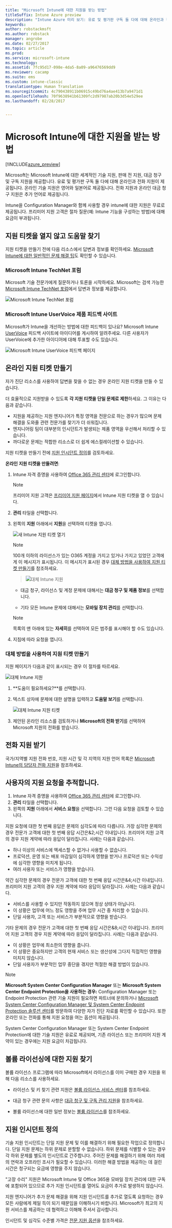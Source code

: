 ```yaml
---
title: "Microsoft Intune에 대한 지원을 받는 방법"
titleSuffix: Intune Azure preview
description: "Intune Azure 미리 보기: 유료 및 평가판 구독 둘 다에 대해 온라인과 전화 지원이 제공됩니다."
keywords: 
author: robstackmsft
ms.author: robstack
manager: angrobe
ms.date: 02/27/2017
ms.topic: article
ms.prod: 
ms.service: microsoft-intune
ms.technology: 
ms.assetid: 7fc95d17-098e-4da5-8a09-a96476569dd9
ms.reviewer: cacamp
ms.suite: ems
ms.custom: intune-classic
translationtype: Human Translation
ms.sourcegitcommit: 4c790438911b06915c49bd76a4ae413b7a9471d1
ms.openlocfilehash: 70f9638941b61309fc2d97987ab20b3d54e529ee
ms.lasthandoff: 02/28/2017


---
```


# <a name="how-to-get-support-for-microsoft-intune"></a>Microsoft Intune에 대한 지원을 받는 방법

[!INCLUDE[azure_preview](../includes/azure_preview.md)]

Microsoft는 Microsoft Intune에 대한 세계적인 기술 지원, 판매 전 지원, 대금 청구 및 구독 지원을 제공합니다. 유료 및 평가판 구독 둘 다에 대해 온라인과 전화 지원이 제공됩니다. 온라인 기술 지원은 영어와 일본어로 제공됩니다. 전화 지원과 온라인 대금 청구 지원은 추가 언어로 제공됩니다.

Intune을 Configuration Manager와 함께 사용할 경우 intune에 대한 지원은 무료로 제공됩니다. 프리미어 지원 고객은 절차 질문(예: Intune 기능을 구성하는 방법)에 대해 요금이 부과됩니다.

## <a name="find-help-without-opening-a-support-ticket"></a>지원 티켓을 열지 않고 도움말 찾기

지원 티켓을 만들기 전에 다음 리소스에서 답변과 정보를 확인하세요. [Microsoft Intune에 대한 일반적인 문제 해결 팁](https://docs.microsoft.com/intune/troubleshoot/general-troubleshooting-tips-for-microsoft-intune)도 확인할 수 있습니다.

### <a name="microsoft-intune-technet-forums"></a>Microsoft Intune TechNet 포럼

Microsoft 기술 전문가에게 질문하거나 토론을 시작하세요. Microsoft는 검색 가능한 [Microsoft Intune TechNet 포럼](https://social.technet.microsoft.com/Forums/home)에서 답변과 정보를 제공합니다.

![Microsoft Intune TechNet 포럼](./media/technet-forum-for-support.png)

### <a name="microsoft-intune-uservoice-product-feedback-site"></a>Microsoft Intune UserVoice 제품 피드백 사이트

Microsoft가 Intune을 개선하는 방법에 대한 피드백이 있나요? Microsoft Intune [UserVoice](https://microsoftintune.uservoice.com/forums/291681-ideas) 피드백 사이트에 아이디어를 게시하여 알려주세요. 다른 사용자가 UserVoice에 추가한 아이디어에 대해 투표할 수도 있습니다. 

![Microsoft Intune UserVoice 피드백 페이지](./media/intune-uservoice-feedback-page.png)

## <a name="create-an-online-support-ticket"></a>온라인 지원 티켓 만들기

자가 진단 리소스를 사용하여 답변을 찾을 수 없는 경우 온라인 지원 티켓을 만들 수 있습니다.

더 효율적으로 지원받을 수 있도록 **각 지원 티켓을 단일 문제로 제한**하세요. 그 이유는 다음과 같습니다.

- 지원을 제공하는 지원 엔지니어가 특정 영역을 전문으로 하는 경우가 많으며 문제 해결을 도와줄 관련 전문가를 찾기가 더 쉬워집니다.
- 엔지니어링 팀이 대부분의 인시던트가 발생되는 제품 영역을 우선해서 처리할 수 있습니다.
- 까다로운 문제는 적합한 리소스로 더 쉽게 에스컬레이션할 수 있습니다.

지원 티켓을 만들기 전에 [지원 인시던트 정의](#definition-of-a-support-incident)를 검토하세요.

**온라인 지원 티켓을 만들려면**:

1.  Intune 자격 증명을 사용하여 [Office 365 관리 센터](https://portal.office.com)에 로그인합니다.
    >[!NOTE]
    >
    >프리미어 지원 고객은 [프리미어 지원 페이지](https://support.microsoft.com/en-us/premier/contacts)에서 Intune 지원 티켓을 열 수 있습니다.

2.  **관리** 타일을 선택합니다.
3.  왼쪽의 **지원** 아래에서 **지원**을 선택하여 티켓을 엽니다.

    ![새 Intune 지원 티켓 열기](./media/support-open-ticket.png)

    >[!NOTE]
    >  100개 이하의 라이선스가 있는 O365 계정을 가지고 있거나 가지고 있었던 고객에게 이 메시지가 표시됩니다. 이 메시지가 표시된 경우 [대체 방법을 사용하여 지원 티켓 만들기](#create-a-support-ticket-with-alternate-methods)를 참조하세요.

    > ![대체 Intune 지원](./media/alternate-support-ui.png)

    -   대금 청구, 라이선스 및 계정 문제에 대해서는 **대금 청구 및 제품 정보**를 선택합니다.

    -   기타 모든 Intune 문제에 대해서는 **모바일 장치 관리**를 선택합니다.

    > [!NOTE]
    > 목록의 맨 아래에 있는 **자세히**를 선택하여 모든 범주를 표시해야 할 수도 있습니다.

3.  지침에 따라 요청을 엽니다.

### <a name="create-a-support-ticket-with-alternate-methods"></a>대체 방법을 사용하여 지원 티켓 만들기

지원 페이지가 다음과 같이 표시되는 경우 이 절차를 따르세요.

![대체 Intune 지원](./media/alternate-support-ui.png)


1. **도움이 필요하세요?**를 선택합니다.
2. 텍스트 상자에 문제에 대한 설명을 입력하고 **도움말 보기**를 선택합니다.

    ![대체 Intune 지원 티켓](./media/support-need-help.png)

3. 제안된 온라인 리소스를 검토하거나 **Microsoft의 전화 받기**를 선택하여 Microsoft 지원의 전화를 받습니다.

## <a name="get-phone-support"></a>전화 지원 받기
국가/지역별 지원 전화 번호, 지원 시간 및 각 지역의 지원 언어 목록은 [Microsoft Intune의 담당자 전화 지원](contact-assisted-phone-support-for-microsoft-intune.md)을 참조하세요.

## <a name="track-your-support-requests"></a>사용자의 지원 요청을 추적합니다.
1.  Intune 자격 증명을 사용하여 [Office 365 관리 센터](https://portal.office.com)에 로그인합니다.
2.  **관리** 타일을 선택합니다.
3.  왼쪽의 **지원** 아래에서 **서비스 요청**을 선택합니다. 그런 다음 요청을 검토할 수 있습니다.

지원 요청에 대한 첫 번째 응답은 문제의 심각도에 따라 다릅니다. 가장 심각한 문제의 경우 전문가 고객에 대한 첫 번째 응답 시간은&2;시간 이내입니다. 프리미어 지원 고객의 경우 지원 계약에 따라 응답이 달라집니다. 사례는 다음과 같습니다.

- 하나 이상의 서비스에 액세스할 수 없거나 사용할 수 없습니다.
- 프로덕션, 운영 또는 배포 마감일이 심각하게 영향을 받거나 프로덕션 또는 수익성에 심각한 영향을 미치게 됩니다.
- 여러 사용자 또는 서비스가 영향을 받습니다.

약간 심각한 문제의 경우 전문가 고객에 대한 첫 번째 응답 시간은&4;시간 이내입니다. 프리미어 지원 고객의 경우 지원 계약에 따라 응답이 달라집니다.  사례는 다음과 같습니다.

- 서비스를 사용할 수 있지만 작동하지 않으며 정상 상태가 아닙니다.
- 이 상황은 업무에 어느 정도 영향을 주며 업무 시간 중 처리할 수 있습니다.
- 단일 사용자, 고객 또는 서비스가 부분적으로 영향을 받습니다.

기타 문제의 경우 전문가 고객에 대한 첫 번째 응답 시간은&8;시간 이내입니다. 프리미어 지원 고객의 경우 지원 계약에 따라 응답이 달라집니다.  사례는 다음과 같습니다.

- 이 상황은 업무에 최소한의 영향을 줍니다.
- 이 상황은 중요하지만 고객의 현재 서비스 또는 생산성에 그다지 직접적인 영향을 미치지 않습니다.
- 단일 사용자가 부분적인 업무 중단을 겪지만 적절한 해결 방법이 있습니다.

> [!NOTE]
> **Microsoft System Center Configuration Manager** 또는 **Microsoft System Center Endpoint Protection을 사용하는 경우:** Configuration Manager 또는 Endpoint Protection 관련 기술 지원이 필요하면 파트너에 문의하거나 [Microsoft System Center Configuration Manager 및 System Center Endpoint Protection 솔루션 센터](http://www.microsoft.com/en-us/server-cloud/products/system-center-2012-r2/resources.aspx)를 방문하여 다양한 자가 진단 자료를 확인할 수 있습니다. 또한 온라인 또는 전화를 통해 지원 요청을 여는 옵션이 제공됩니다.
>
> System Center Configuration Manager 또는 System Center Endpoint Protection에 대한 기술 지원은 유료로 제공되며, 기존 라이선스 또는 프리미어 지원 계약이 있는 경우에는 지원 요금이 차감됩니다.

## <a name="find-support-for-volume-licensing"></a>볼륨 라이선싱에 대한 지원 찾기
볼륨 라이선스 프로그램에 따라 Microsoft에서 라이선스를 이미 구매한 경우 지원을 위해 다음 리소스를 사용하세요.

-   라이선스 및 키 찾기 관련 지원은 [볼륨 라이선스 서비스 센터](http://go.microsoft.com/fwlink/p/?LinkID=282016)를 참조하세요.

-   대금 청구 관련 문의 사항은 [대금 청구 및 구독 관리 지원](http://support.microsoft.com/oas/default.aspx?prid=15371)을 참조하세요.

-   볼륨 라이선스에 대한 일반 정보는 [볼륨 라이선스](http://go.microsoft.com/fwlink/p/?LinkID=282015)를 참조하세요.

## <a name="definition-of-a-support-incident"></a>지원 인시던트 정의

기술 지원 인시던트는 단일 지원 문제 및 이를 해결하기 위해 필요한 작업으로 정의합니다. 단일 지원 문제는 하위 문제로 분할할 수 없습니다. 하위 문제를 식별할 수 있는 경우 각 하위 문제를 별도의 인시던트로 간주합니다. 주어진 문제를 해결하기 위해 여러 차례의 연락과 오프라인 조사가 필요할 수 있습니다. 이러한 해결 방법을 제공하는 데 걸린 시간은 청구되는 요금에 영향을 주지 않습니다.

"고장 수리" 지원은 Microsoft Intune 및 Office 365용 모바일 장치 관리에 대한 구독에 포함되어 있으므로 추가 지원 인시던트를 열어도 요금이 추가로 발생하지 않습니다.

지원 엔지니어가 추가 문제 해결을 위해 지원 인시던트를 추가로 열도록 요청하는 경우 모든 사람에게 제일 득이 되기 때문임을 이해하시기 바랍니다. Microsoft가 최고의 지원 서비스를 제공하는 데 협력하고 이해해 주셔서 감사합니다.

인시던트 및 심각도 수준별 가격은 [전문 지원 옵션](https://support.microsoft.com/gp/offerprophone)을 참조하세요.

